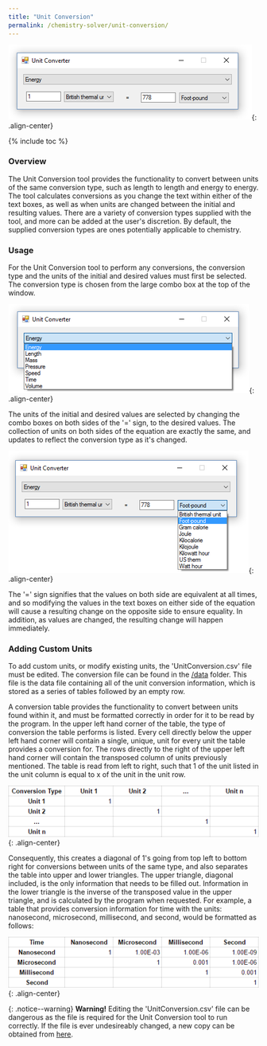 ```yaml
---
title: "Unit Conversion"
permalink: /chemistry-solver/unit-conversion/
---
```

![Unit Converter](/images/portfolio/chemistry-solver/unit-converter.png){: .align-center}

{% include toc %}

### Overview
The Unit Conversion tool provides the functionality to convert between units of the same conversion type, such as length to length and energy to energy. The tool calculates conversions as you change the text within either of the text boxes, as well as when units are changed between the initial and resulting values. There are a variety of conversion types supplied with the tool, and more can be added at the user's discretion. By default, the supplied conversion types are ones potentially applicable to chemistry.

### Usage
For the Unit Conversion tool to perform any conversions, the conversion type and the units of the initial and desired values must first be selected. The conversion type is chosen from the large combo box at the top of the window.

![Unit Converter](/images/portfolio/chemistry-solver/unit-converter-type-selection.png){: .align-center}

The units of the initial and desired values are selected by changing the combo boxes on both sides of the '=' sign, to the desired values. The collection of units on both sides of the equation are exactly the same, and updates to reflect the conversion type as it's changed.

![Unit Converter](/images/portfolio/chemistry-solver/unit-converter-unit-selection.png){: .align-center}

The '=' sign signifies that the values on both side are equivalent at all times, and so modifying the values in the text boxes on either side of the equation will cause a resulting change on the opposite side to ensure equality. In addition, as values are changed, the resulting change will happen immediately.

### Adding Custom Units
To add custom units, or modify existing units, the 'UnitConversion.csv' file must be edited. The conversion file can be found in the [/data](https://github.com/Hoshiningen/Chemistry-Solver/tree/master/Chemistry-Solver/Chemistry-Solver/data) folder.  This file is the data file containing all of the unit conversion information, which is stored as a series of tables followed by an empty row.

A conversion table provides the functionality to convert between units found within it, and must be formatted correctly in order for it to be read by the program. In the upper left hand corner of the table, the type of conversion the table performs is listed. Every cell directly below the upper left hand corner will contain a single, unique, unit for every unit the table provides a conversion for. The rows directly to the right of the upper left hand corner will contain the transposed column of units previously mentioned. The table is read from left to right, such that 1 of the unit listed in the unit column is equal to x of the unit in the unit row.

![Conversion Table Format](/images/portfolio/chemistry-solver/conversion-table-setup.png){: .align-center}

Consequently, this creates a diagonal of 1's going from top left to bottom right for conversions between units of the same type, and also separates the table into upper and lower triangles. The upper triangle, diagonal included, is the only information that needs to be filled out. Information in the lower triangle is the inverse of the transposed value in the upper triangle, and is calculated by the program when requested. For example, a table that provides conversion information for time with the units: nanosecond, microsecond, millisecond, and second, would be formatted as follows:

![Conversion Table Format](/images/portfolio/chemistry-solver/conversion-table-completed.png){: .align-center}

{: .notice--warning}
**Warning!** Editing the 'UnitConversion.csv' file can be dangerous as the file is required for the Unit Conversion tool to run correctly. If the file is ever undesireably changed, a new copy can be obtained from [here](https://github.com/Hoshiningen/Chemistry-Solver/blob/master/Chemistry-Solver/Chemistry-Solver/data/UnitConversion.csv).



